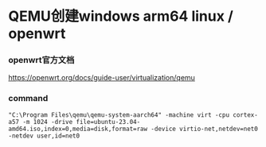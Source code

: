 # QEMU创建windows arm64 linux / openwrt

### openwrt官方文档
https://openwrt.org/docs/guide-user/virtualization/qemu

### command
```
"C:\Program Files\qemu\qemu-system-aarch64" -machine virt -cpu cortex-a57 -m 1024 -drive file=ubuntu-23.04-amd64.iso,index=0,media=disk,format=raw -device virtio-net,netdev=net0 -netdev user,id=net0
```